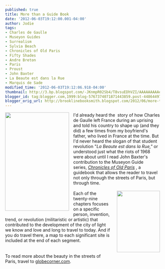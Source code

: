 ```yaml
---
published: true
title: More than a Guide Book
date: '2012-06-03T19:12:00.001-04:00'
author: Jodie
tags:
- Charles de Gaulle
- Museyon Guides
- Surrealism
- Sylvia Beach
- Chronicles of Old Paris
- Fifty Shades
- Andre Breton
- Paris
- Proust
- John Baxter
- La Beaute est dans la Rue
- Marquis de Sade
modified_time: '2012-06-03T19:12:06.918-04:00'
thumbnail: http://3.bp.blogspot.com/-JKnmpR02Sb4/T8vsuEDhVZI/AAAAAAAAAeM/2dcgo8Ow9QY/s72-c/9780984633425.jpg
blogger_id: tag:blogger.com,1999:blog-5767374071871443859.post-4486449742671440111
blogger_orig_url: http://brooklinebooksmith.blogspot.com/2012/06/more-than-guide-book.html
---
```


<div class="separator" style="border-bottom: medium none; border-left: medium none; border-right: medium none; border-top: medium none; clear: both; text-align: center;"><a href="http://3.bp.blogspot.com/-JKnmpR02Sb4/T8vsuEDhVZI/AAAAAAAAAeM/2dcgo8Ow9QY/s1600/9780984633425.jpg" imageanchor="1" style="clear: left; cssfloat: left; float: left; margin-bottom: 1em; margin-right: 1em;"><img border="0" height="320" rba="true" src="http://3.bp.blogspot.com/-JKnmpR02Sb4/T8vsuEDhVZI/AAAAAAAAAeM/2dcgo8Ow9QY/s320/9780984633425.jpg" width="208" /></a></div><div style="border-bottom: medium none; border-left: medium none; border-right: medium none; border-top: medium none;">I'd already heard the&nbsp; story of how Charles de Gaulle left France during an uprising and told his country to shape up (and they did) a few times<a href="http://globecornerbookstore.com/blogs/wp-content/uploads/2012/06/3542473251_8c9c36c795_z.jpg" mce_href="http://globecornerbookstore.com/blogs/wp-content/uploads/2012/06/3542473251_8c9c36c795_z.jpg"></a> from my boyfriend's father, who lived in France at the time. But I'd never heard the slogan of that student revolution "<em>La Beaute est dans la Rue," </em>or understood just what the riots of 1968 were about until I read John Baxter's contribution to the Museyon Guide series,&nbsp;<em><a href="http://www.brooklinebooksmith-shop.com/book/9780984633425">Chronicles of Old Paris</a></em> , a guidebook that allows the reader to travel not only through the streets of Paris, but through time. </div><div style="border-bottom: medium none; border-left: medium none; border-right: medium none; border-top: medium none;"><br /></div><div style="border-bottom: medium none; border-left: medium none; border-right: medium none; border-top: medium none;"><a href="http://1.bp.blogspot.com/-N1QUixPTDDA/T8vsvqRTKZI/AAAAAAAAAeU/4NayPVVVJ1I/s1600/adbusters_LaBeauteEstDansLaRue.jpg" imageanchor="1" style="clear: right; cssfloat: right; float: right; margin-bottom: 1em; margin-left: 1em;"><img border="0" height="200" rba="true" src="http://1.bp.blogspot.com/-N1QUixPTDDA/T8vsvqRTKZI/AAAAAAAAAeU/4NayPVVVJ1I/s200/adbusters_LaBeauteEstDansLaRue.jpg" width="140" /></a>Each of the twenty-nine chapters focuses on a specific person, invention, trend, or&nbsp;revolution (militaristic or artistic) that contributed to the development of the city of light we know and love and long to travel to today. And if you do travel there, a map to each significant site is included at the end of each segment.<a href="http://globecornerbookstore.com/blogs/wp-content/uploads/2012/06/adbusters_LaBeauteEstDansLaRue.jpg"></a></div><div style="border-bottom: medium none; border-left: medium none; border-right: medium none; border-top: medium none;"><br /></div><div style="border-bottom: medium none; border-left: medium none; border-right: medium none; border-top: medium none;"><br /></div><div style="border-bottom: medium none; border-left: medium none; border-right: medium none; border-top: medium none;">To read more about the beauty in the streets of Paris, travel to <a href="http://globecornerbookstore.com/blogs/">globecorner.com</a>.</div>